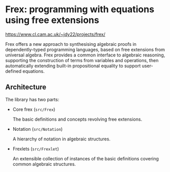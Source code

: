 # Frex: programming with equations using free extensions
https://www.cl.cam.ac.uk/~jdy22/projects/frex/

Frex offers a new approach to synthesising algebraic proofs in
dependently-typed programming languages, based on free extensions from
universal algebra.  Frex provides a common interface to algebraic
reasoning, supporting the construction of terms from variables and
operations, then automatically extending built-in propositional
equality to support user-defined equations.

Architecture
------------

The library has two parts:

* Core frex (`src/Frex`)

  The basic definitions and concepts revolving free extensions.

* Notation (`src/Notation`)

  A hierarchy of notation in algebraic structures.

* Frexlets (`src/Frexlet`)

  An extensible collection of instances of the basic definitions
  covering common algebraic structures.
